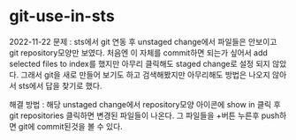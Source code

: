# git-use-in-sts

2022-11-22
문제 : sts에서 git 연동 후 unstaged change에서 파일들은 안보이고 git repository모양만 보였다.
처음엔 이 자체를 commit하면 되는가 싶어서 add selected files to index를 했지만 아무리 클릭해도 staged change로
설정 되지 않았다.
그래서 git을 새로 만들어 보기도 하고 검색해봤지만 아무리해도 방법은 나오지 않아서 sts에서 답을 찾기로 했다.

해결 방법 : 해당  unstaged change에서 repository모양 아이콘에 show in 클릭 후 git repositories 클릭하면 변경된 파일들이 나온다.
그 파일들을 +버튼 누른후 push하면 git에 commit된것을 볼 수 있다.
